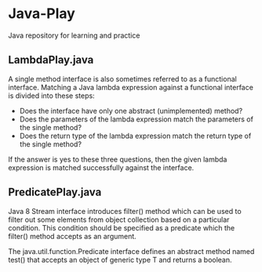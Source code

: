 # Java-Play
Java repository for learning and practice

## LambdaPlay.java

A single method interface is also sometimes referred to as a functional interface. Matching a Java lambda expression against a functional interface is divided into these steps:

* Does the interface have only one abstract (unimplemented) method?
* Does the parameters of the lambda expression match the parameters of the single method?
* Does the return type of the lambda expression match the return type of the single method?

If the answer is yes to these three questions, then the given lambda expression is matched successfully against the interface.

## PredicatePlay.java

Java 8 Stream interface introduces filter() method which can be used to filter out some elements from object collection based on a particular condition. 
This condition should be specified as a predicate which the filter() method accepts as an argument.

The java.util.function.Predicate interface defines an abstract method named test() that accepts an object of generic type T and returns a boolean.
